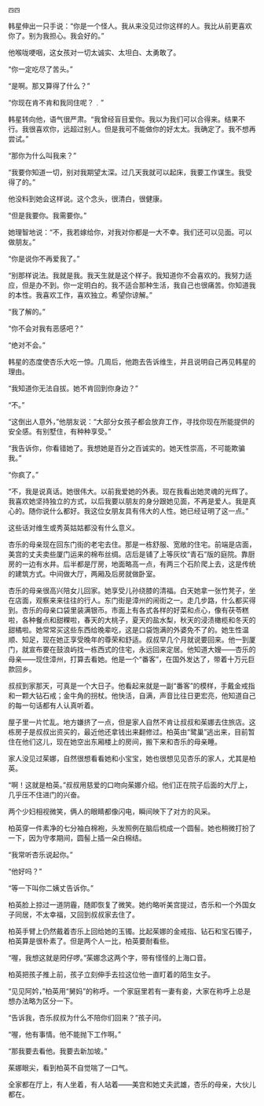     四四 

   韩星伸出一只手说：“你是一个怪人。我从来没见过你这样的人。我比从前更喜欢你了。别为我担心。我会好的。”

   他喉咙哽咽，这女孩对一切太诚实、太坦白、太勇敢了。

   “你一定吃尽了苦头。”

   “是啊。那又算得了什么？”

   “你现在肯不肯和我同住呢？﹒”

   韩星转向他，语气很严肃。“我曾经盲目爱你。我以为我们可以合得来。结果不行。我很喜欢你，远超过别人。但是我可不能做你的好太太。我确定了。我不想再尝试。”

   “那你为什么叫我来？”

   “我要你知道一切，别对我期望太深。过几天我就可以起床，我要工作谋生。我受得了的。”

   他没料到她会这样说。这个念头，很清白，很健康。

   “但是我要你。我需要你。”

   她理智地说：“不，我若嫁给你，对我对你都是一大不幸。我们还可以见面。可以做朋友。”

   “你是说你不再爱我了。”

   “别那样说法。我就是我。我天生就是这个样子。我知道你不会喜欢的。我努力适应，但是办不到。你一定明白的。我不适合那种生活，我自己也很痛苦。你知道我的本性。我喜欢工作，喜欢独立。希望你谅解。”

   “我了解的。”

   “你不会对我有恶感吧？”

   “绝对不会。”

   韩星的态度使杏乐大吃一惊。几周后，他跑去告诉维生，并且说明自己再见韩星的理由。

   “我知道你无法自拔。她不肯回到你身边？”

   “不。”

   “这倒出人意外，”他朋友说：“大部分女孩子都会放弃工作，寻找你现在所能提供的安全感。有别墅住，有种种享受。”

   “我告诉你，你看错她了。我想她是百分之百诚实的。她天性崇高，不可能欺骗我。”

   “你疯了。”

   “不，我是说真话。她很伟大。以前我爱她的外表。现在我看出她灵魂的光辉了。我喜欢她坚持独立的方式，以后我要以朋友的身分跟她见面，不再是爱人。我是真心的。随你说什么都好。我这位女朋友具有伟大的人性。她已经证明了这一点。”

   这些话对维生或秀英姑姑都没有什么意义。

   杏乐的母亲现在回东门街的老宅去住。那是一栋舒服、宽敞的住宅。前端是店面，美宫的丈夫卖些厦门运来的棉布丝绸。店后是铺了上等灰纹“青石”版的庭院。靠厨房的一边有水井。后半都是厅房，地面略高一点，有两三个石阶爬上去，这是传统的建筑方式。中间做大厅，两厢及后房就做卧室。

   杏乐的母亲很高兴陪女儿回家。她享受儿孙绕膝的清福。白天她拿一张竹凳子，坐在店面，观察来来往往的行人。东门街是漳州的闹街之一。走几步路，什么都买得到。杏乐的母亲口袋里装满银币。市面上有各式各样的好菜和点心，像有茯苓糕啦，各种餐点和甜粿啦，春天的大桃子，夏天的盐水梨，秋天的浸渍橄榄和冬天的甜橘啦。她常常买这些东西给晚辈吃，这是口袋饱满的外婆免不了的。她生性温顺、知足，现在她正享受晚年的尊荣和舒适。叔叔早几个月就说要回来。他一到厦门，就宣布要在鼓浪屿找一栋西式的住宅，永远回来定居。他知道大嫂——杏乐的母亲——现住漳州，打算去看她。他是一个“番客”，在国外发达了，带着十万元巨款回乡。

   叔叔到家那天，可真是一个大日子。他看起来就是一副“番客”的模样，手戴金戒指和一颗大钻石戒；金牛角的拐杖。他快活，自满，声音比往日更宏亮，他知道自己的每一句话都有人认真听着。

   屋子里一片忙乱。地方嫌挤了一点，但是家人自然不肯让叔叔和茱娜去住旅店。这栋房子是叔叔出资买的，最近他还拿钱出来翻修过。柏英由“鹭巢”逃出来，目前暂住在他们这儿，现在她空出东厢楼上的房间，搬下来和杏乐的母亲睡。

   家人没见过茱娜，自然很想看看她和小宝宝，她也很想见见杏乐的家人，尤其是柏英。

   “啊！这就是柏英。”叔叔用慈爱的口吻向茱娜介绍。他们正在院子后面的大厅上，几乎压不住进门的兴奋。

   两个少妇相视微笑，俩人的眼睛都像闪电，瞬间映下了对方的风采。

   柏英穿一件素净的七分袖白棉袍，头发照例在脑后梳成一个圆髻。她也稍微打扮了一下，因为守孝期间，圆髻上插一朵白棉结。

   “我常听杏乐说起你。”

   “他好吗？”

   “等一下叫你二姨丈告诉你。”

   柏英脸上掠过一道阴霾，随即恢复了微笑。她约略听美宫提过，杏乐和一个外国女子同居，不太幸福，又回到叔叔家去住了。

   柏英手臂上仍然戴着杏乐上回给她的玉镯。比起茱娜的金戒指、钻石和宝石镯子，柏英算是很朴素了。但是两个人一比，柏英要耐看些。

   “喔，我想这就是罔仔啰。”茱娜念这两个字，带有怪怪的上海口音。

   柏英把孩子推上前，孩子立刻伸手去拉这位他一直盯着的陌生女子。

   “见见阿妗，”柏英用“舅妈”的称呼。一个家庭里若有一妻有妾，大家在称呼上总是想办法略为区分一下。

   “告诉我，杏乐叔叔为什么不陪你们回来？”孩子问。

   “喔，他有事情。他不能抛下工作啊。”

   “那我要去看他。我要去新加坡。”

   茱娜眼尖，看到柏英不自觉喘了一口气。

   全家都在厅上，有人坐着，有人站着——美宫和她丈夫武雄，杏乐的母亲，大伙儿都在。

